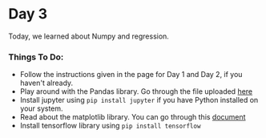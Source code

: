 # Day 3
Today, we learned about Numpy and regression.

### Things To Do:

- Follow the instructions given in the page for Day 1 and Day 2, if you haven't already.
- Play around with the Pandas library. Go through the file uploaded [here](https://github.com/paravsingla/codemania-ai/blob/master/Day%203/pandas.pdf)
- Install jupyter using `pip install jupyter`  if you have Python installed on your system.
- Read about the matplotlib library. You can go through this [document](https://github.com/paravsingla/codemania-ai/blob/master/Day%203/matplotlib.pdf)
- Install tensorflow library using   `pip install tensorflow`

